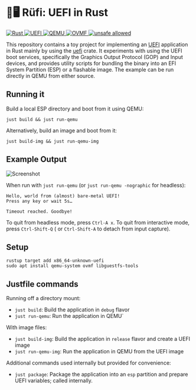 # 🦀🖥️ Rüfi: UEFI in Rust

<!-- Shields -->
<p align="left">
	<a href="https://www.rust-lang.org/">
		<img src="https://img.shields.io/badge/Rust-2024-brightgreen.svg?logo=rust" alt="Rust">
	</a>
	<a href="https://uefi.org/">
		<img src="https://img.shields.io/badge/UEFI-Firmware-blue.svg?logo=uefi" alt="UEFI">
	</a>
	<a href="https://www.qemu.org/">
		<img src="https://img.shields.io/badge/QEMU-Emulator-orange.svg?logo=qemu" alt="QEMU">
	</a>
	<a href="https://github.com/tianocore/tianocore.github.io/wiki/OVMF">
		<img src="https://img.shields.io/badge/OVMF-UEFI%20Firmware-yellow.svg?logo=ovmf" alt="OVMF">
	</a>
  <a href="https://github.com/rust-secure-code/safety-dance/">
    <img src="https://img.shields.io/badge/unsafe-allowed-orange.svg" alt="unsafe allowed">
  </a>
</p>

This repository contains a toy project for implementing an [UEFI](https://en.wikipedia.org/wiki/UEFI) application
in Rust mainly by using the [uefi](https://crates.io/crates/uefi) crate. It
experiments with using the UEFI boot services, specifically the
Graphics Output Protocol (GOP) and Input devices, and provides
utility scripts for bundling the binary into an EFI System Partition (ESP)
or a flashable image. The example can be run directly in QEMU from
either source.

## Running it

Build a local ESP directory and boot from it using QEMU:

```shell
just build && just run-qemu
```

Alternatively, build an image and boot from it:

```shell
just build-img && just run-qemu-img
```

## Example Output

![Screenshot](docs/screenshot.png)

When run with `just run-qemu` (or `just run-qemu -nographic` for headless):

```
Hello, world from (almost) bare-metal UEFI!
Press any key or wait 5s…

Timeout reached. Goodbye!
```

To quit from headless mode, press `Ctrl-A x`. To quit from interactive mode, press `Ctrl-Shift-Q` (
or `Ctrl-Shift-A` to detach from input capture).


## Setup

```shell
rustup target add x86_64-unknown-uefi
sudo apt install qemu-system ovmf libguestfs-tools
```

## Justfile commands

Running off a directory mount:

- `just build`: Build the application in `debug` flavor
- `just run-qemu`: Run the application in QEMU`

With image files:

- `just build-img`: Build the application in `release` flavor and create a UEFI image
- `just run-qemu-img`: Run the application in QEMU from the UEFI image

Additional commands used internally but provided for convenience:

- `just package`: Package the application into an `esp` partition and prepare UEFI variables; called internally.
